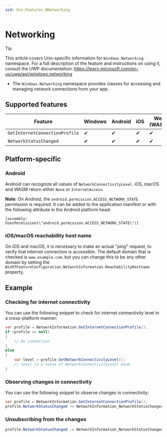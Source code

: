 ```yaml
---
uid: Uno.Features.WNetworking
---
```


# Networking

> [!TIP]
> This article covers Uno-specific information for `Windows.Networking` namespace. For a full description of the feature and instructions on using it, consult the UWP documentation: https://learn.microsoft.com/en-us/uwp/api/windows.networking

* The `Windows.Networking` namespace provides classes for accessing and managing network connections from your app.

## Supported features

| Feature        |  Windows  | Android |  iOS  |  Web (WASM)  | macOS | Linux (Skia)  | Win 7 (Skia) | 
|----------------------------------|-------|-------|-------|-------|-------|-------|-|
| `GetInternetConnectionProfile`   | ✔ | ✔ | ✔ | ✔ | ✔ | ✔ | ✔ |
| `NetworkStatusChanged`           | ✔ | ✔ | ✔ | ✔ | ✔ | ✔ | ✔ |

## Platform-specific

### Android

Android can recognize all values of `NetworkConnectivityLevel`. iOS, macOS and WASM return either `None` or `InternetAccess`.

**Note**: On Android, the `android.permission.ACCESS_NETWORK_STATE` permission is required. It can be added to the application manifest or with the following attribute in the Android platform head:
```
[assembly: UsesPermission(\"android.permission.ACCESS_NETWORK_STATE\")]
```

### iOS/macOS reachability host name

On iOS and macOS, it is necessary to make an actual "ping" request, to verify that internet connection is accessible. The default domain that is checked is `www.example.com`, but you can change this to be any other domain by setting the `WinRTFeatureConfiguration.NetworkInformation.ReachabilityHostname` property.

## Example

### Checking for internet connectivity

You can use the following snippet to check for internet connectivity level in a cross-platform manner:

``` C#
var profile = NetworkInformation.GetInternetConnectionProfile();
if (profile == null)
{
    // No connection
}
else
{
    var level = profile.GetNetworkConnectivityLevel();
    // level is a value of NetworkConnectivityLevel enum
}
```

### Observing changes in connectivity

You can use the following snippet to observe changes in connectivity:

``` C#
var profile = NetworkInformation.GetInternetConnectionProfile();
profile.NetworkStatusChanged += NetworkInformation_NetworkStatusChanged;
```

### Unsubscribing from the changes

``` C#
profile.NetworkStatusChanged -= NetworkInformation_NetworkStatusChanged;
```
